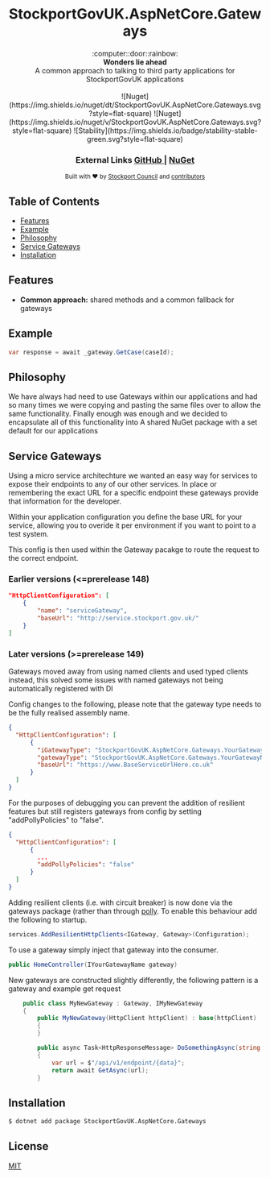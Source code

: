 <h1 align="center">StockportGovUK.AspNetCore.Gateways</h1>

<div align="center">
  :computer::door::rainbow:
</div>
<div align="center">
  <strong>Wonders lie ahead</strong>
</div>
<div align="center">
  A common approach to talking to third party applications for StockportGovUK applications
</div>

<br />

<div align="center">
  ![Nuget](https://img.shields.io/nuget/dt/StockportGovUK.AspNetCore.Gateways.svg?style=flat-square)
  ![Nuget](https://img.shields.io/nuget/v/StockportGovUK.AspNetCore.Gateways.svg?style=flat-square)
  ![Stability](https://img.shields.io/badge/stability-stable-green.svg?style=flat-square)
</div>

<div align="center">
  <h3>
    External Links
    <a href="https://github.com/smbc-digital/StockportGovUK.AspNetCore.Gateways">
      GitHub
    </a>
    <span> | </span>
    <a href="https://www.nuget.org/packages/StockportGovUK.AspNetCore.Gateways/">
      NuGet
    </a>
  </h3>
</div>

<div align="center">
  <sub>Built with ❤︎ by
  <a href="https://www.stockport.gov.uk">Stockport Council</a> and
  <a href="">
    contributors
  </a>
</div>

## Table of Contents
- [Features](#features)
- [Example](#example)
- [Philosophy](#philosophy)
- [Service Gateways](#service-gateways)
- [Installation](#installation)

## Features
- __Common approach:__ shared methods and a common fallback for gateways

## Example
```c#
var response = await _gateway.GetCase(caseId);
```

## Philosophy
We have always had need to use Gateways within our applications and had so many times we were copying and pasting the same files over to allow the same functionality. Finally enough was enough and we decided to encapsulate all of this functionality into A shared NuGet package with a set default for our applications

## Service Gateways
Using a micro service architechture we wanted an easy way for services to expose their endpoints to any of our other services. In place or remembering the exact URL for a specific endpoint these gateways provide that information for the developer.

Within your application configuration you define the base URL for your service, allowing you to overide it per environment if you want to point to a test system.

This config is then used within the Gateway pacakge to route the request to the correct endpoint.

### Earlier versions (<=prerelease 148) ### 
```json
"HttpClientConfiguration": [
    {
        "name": "serviceGateway",
        "baseUrl": "http://service.stockport.gov.uk/"
    }
]
```


### Later versions (>=prerelease 149) ### 
Gateways moved away from using named clients and used typed clients instead, this solved some issues with named gateways not being automatically registered with DI

Config changes to the following, please note that the gateway type needs to be the fully realised assembly name.
```json
{
  "HttpClientConfiguration": [
      {
        "iGatewayType": "StockportGovUK.AspNetCore.Gateways.YourGatewayNamespace.IYourGatewayName",
        "gatewayType": "StockportGovUK.AspNetCore.Gateways.YourGatewayNamespace.YourGatewayName,StockportGovUK.AspNetCore.Gateways",
        "baseUrl": "https://www.BaseServiceUrlHere.co.uk"
      }
  ]
}
```
For the purposes of debugging you can prevent the addition of resilient features but still registers gateways from config by setting "addPollyPolicies" to "false".
```json
{
  "HttpClientConfiguration": [
      {
        ...
        "addPollyPolicies": "false"
      }
  ]
}
```

Adding resilient clients (i.e. with circuit breaker) is now done via the gateways package (rather than through [polly](https://github.com/smbc-digital/StockportGovUK.AspNetCore.Polly). To enable this behaviour add the following to startup.

```C#
services.AddResilientHttpClients<IGateway, Gateway>(Configuration);
```

To use a gateway simply inject that gateway into the consumer.
```C#
public HomeController(IYourGatewayName gateway)
```

New gateways are constructed slightly differently, the following pattern is a gateway and example get request

```c#
    public class MyNewGateway : Gateway, IMyNewGateway
    {
        public MyNewGateway(HttpClient httpClient) : base(httpClient) 
        {
        }

        public async Task<HttpResponseMessage> DoSomethingAsync(string data)
        {
            var url = $"/api/v1/endpoint/{data}";
            return await GetAsync(url);
        }
```

## Installation
```bash
$ dotnet add package StockportGovUK.AspNetCore.Gateways
```



## License
[MIT](https://tldrlegal.com/license/mit-license)